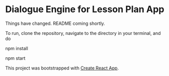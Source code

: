 # Dialogue Engine for Lesson Plan App

Things have changed. README coming shortly.

To run, clone the repository, navigate to the directory in your terminal, and do

npm install

npm start


This project was bootstrapped with [Create React App](https://github.com/facebook/create-react-app).
